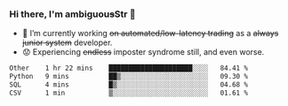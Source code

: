 ### Hi there, I'm ambiguou~~s~~Str 👋

<!--
**ambiguoustexture/ambiguoustexture** is a ✨ _special_ ✨ repository because its `README.md` (this file) appears on your GitHub profile.

Here are some ideas to get you started:
-->
- 🔭 I’m currently working ~~on automated/low-latency trading~~ as a ~~always junior system~~ developer.
- :worried: Experiencing ~~endless~~ imposter syndrome still, and even worse.

<!--START_SECTION:waka-->

```txt
Other    1 hr 22 mins    █████████████████████░░░░   84.41 %
Python   9 mins          ██▒░░░░░░░░░░░░░░░░░░░░░░   09.30 %
SQL      4 mins          █▒░░░░░░░░░░░░░░░░░░░░░░░   04.68 %
CSV      1 min           ▒░░░░░░░░░░░░░░░░░░░░░░░░   01.61 %
```

<!--END_SECTION:waka-->
